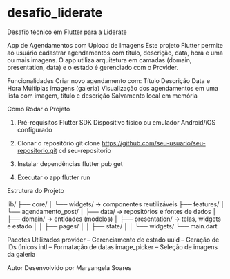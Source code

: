 # desafio_liderate

Desafio técnico em Flutter para a Liderate

App de Agendamentos com Upload de Imagens
Este projeto Flutter permite ao usuário cadastrar agendamentos com título, descrição, data, hora e uma ou mais imagens. O app utiliza arquitetura em camadas (domain, presentation, data) e o estado é gerenciado com o Provider.

Funcionalidades
Criar novo agendamento com:
Título
Descrição
Data e Hora
Múltiplas imagens (galeria)
Visualização dos agendamentos em uma lista com imagem, título e descrição
Salvamento local em memória

Como Rodar o Projeto
1. Pré-requisitos
Flutter SDK
Dispositivo físico ou emulador Android/iOS configurado

2. Clonar o repositório
git clone https://github.com/seu-usuario/seu-repositorio.git
cd seu-repositorio

3. Instalar dependências
flutter pub get

4. Executar o app
flutter run

 
Estrutura do Projeto

lib/
├── core/
│   └── widgets/           → componentes reutilizáveis
├── features/
│   └── agendamento_post/
│       ├── data/          → repositórios e fontes de dados
│       ├── domain/        → entidades (modelos)
│       ├── presentation/  → telas, widgets e estado
│       │   ├── pages/
│       │   ├── state/
│       │   └── widgets/
└── main.dart

Pacotes Utilizados
provider – Gerenciamento de estado
uuid – Geração de IDs únicos
intl – Formatação de datas
image_picker – Seleção de imagens da galeria


Autor
Desenvolvido por Maryangela Soares
